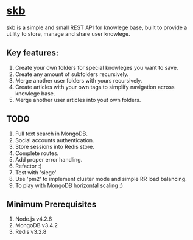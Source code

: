 # [skb](https://github.com/Dischain/node-static-serv)

[skb](https://github.com/Dischain/node-static-serv) is a simple and small REST API for knowlege base, built to provide a utility to store, manage and share user knowlege. 

## Key features:
1. Create your own folders for special knowleges you want to save.
2. Create any amount of subfolders recursively.
3. Merge another user folders with yours recursively.
4. Create articles with your own tags to simplify navigation across knowlege base.
5. Merge another user articles into yout own folders.

## TODO
1. Full text search in MongoDB.
2. Social accounts authentication.
3. Store sessions into Redis store.
4. Complete routes.
5. Add proper error handling.
6. Refactor :)
7. Test with 'siege'
8. Use 'pm2' to implement cluster mode and simple RR load balancing.
9. To play with MongoDB horizontal scaling :)

## Minimum Prerequisites
1. Node.js v4.2.6
2. MongoDB v3.4.2
3. Redis v3.2.8
